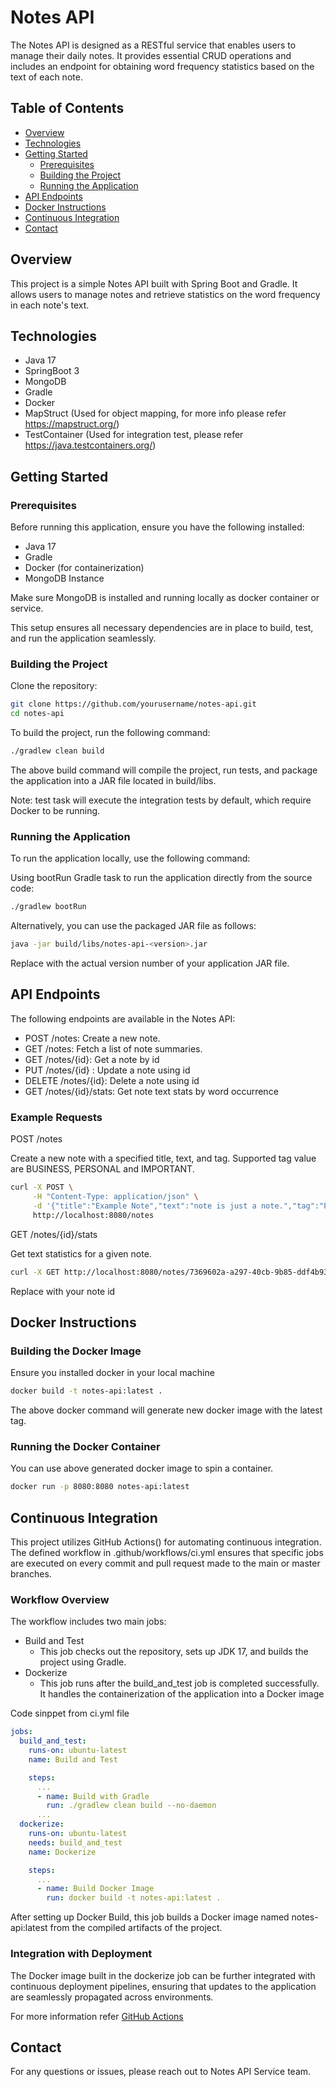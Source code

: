 # Notes API

The Notes API is designed as a RESTful service that enables users to manage their daily notes. 
It provides essential CRUD operations and includes an endpoint for obtaining word frequency statistics based on the text of each note.

## Table of Contents

- [Overview](#overview)
- [Technologies](#technologies)
- [Getting Started](#getting-started)
    - [Prerequisites](#prerequisites)
    - [Building the Project](#building-the-project)
    - [Running the Application](#running-the-application)
- [API Endpoints](#api-endpoints)
- [Docker Instructions](#docker-instructions)
- [Continuous Integration](#continuous-integration)
- [Contact](#contact)

## Overview

This project is a simple Notes API built with Spring Boot and Gradle. It allows users to manage notes and retrieve statistics on the word frequency in each note's text.

## Technologies

- Java 17 
- SpringBoot 3
- MongoDB
- Gradle
- Docker
- MapStruct (Used for object mapping, for more info please refer https://mapstruct.org/)
- TestContainer (Used for integration test, please refer https://java.testcontainers.org/)

## Getting Started

### Prerequisites

Before running this application, ensure you have the following installed:

- Java 17
- Gradle
- Docker (for containerization)
- MongoDB Instance

Make sure MongoDB is installed and running locally as docker container or service.

This setup ensures all necessary dependencies are in place to build, test, and run the application seamlessly.

### Building the Project

Clone the repository:

```bash
git clone https://github.com/yourusername/notes-api.git
cd notes-api
````

To build the project, run the following command:
```bash
./gradlew clean build
```

The above build command will compile the project, run tests, and package the application into a JAR file located in build/libs.

Note: test task will execute the integration tests by default, which require Docker to be running.

### Running the Application

To run the application locally, use the following command:

Using bootRun Gradle task to run the application directly from the source code:

```bash
./gradlew bootRun
```

Alternatively, you can use the packaged JAR file as follows:

```bash
java -jar build/libs/notes-api-<version>.jar
```

Replace <version> with the actual version number of your application JAR file.

## API Endpoints

The following endpoints are available in the Notes API:

- POST /notes: Create a new note.
- GET /notes: Fetch a list of note summaries.
- GET /notes/{id}: Get a note by id
- PUT /notes/{id} : Update a note using id
- DELETE /notes/{id}: Delete a note using id
- GET /notes/{id}/stats: Get note text stats by word occurrence

### Example Requests

POST /notes

Create a new note with a specified title, text, and tag. Supported tag value are BUSINESS, PERSONAL and IMPORTANT.

```bash
curl -X POST \
     -H "Content-Type: application/json" \
     -d '{"title":"Example Note","text":"note is just a note.","tag":"PERSONAL", "createdDate": "2024-07-02T10:36:00"}' \
     http://localhost:8080/notes
```

GET /notes/{id}/stats

Get text statistics for a given note.

```bash
curl -X GET http://localhost:8080/notes/7369602a-a297-40cb-9b85-ddf4b932c5af/stats
```
Replace with your note id

## Docker Instructions

### Building the Docker Image
Ensure you installed docker in your local machine

```bash
docker build -t notes-api:latest .
```

The above docker command will generate new docker image with the latest tag. 

### Running the Docker Container

You can use above generated docker image to spin a container.
```bash
docker run -p 8080:8080 notes-api:latest
```

## Continuous Integration

This project utilizes GitHub Actions() for automating continuous integration. 
The defined workflow in .github/workflows/ci.yml ensures that specific jobs 
are executed on every commit and pull request made to the main or master branches.

### Workflow Overview

The workflow includes two main jobs:
- Build and Test
  - This job checks out the repository, sets up JDK 17, and builds the project using Gradle. 
- Dockerize 
  - This job runs after the build_and_test job is completed successfully. It handles the containerization of the application into a Docker image

Code sinppet from ci.yml file
```yaml
jobs:
  build_and_test:
    runs-on: ubuntu-latest
    name: Build and Test

    steps:
      ...
      - name: Build with Gradle
        run: ./gradlew clean build --no-daemon
      ...
  dockerize:
    runs-on: ubuntu-latest
    needs: build_and_test
    name: Dockerize

    steps:
      ...
      - name: Build Docker Image
        run: docker build -t notes-api:latest .
```

After setting up Docker Build, this job builds a Docker image named notes-api:latest from the compiled artifacts of the project. 

### Integration with Deployment
The Docker image built in the dockerize job can be further integrated with continuous deployment pipelines, ensuring that updates to the application are seamlessly propagated across environments.

For more information refer [GitHub Actions](https://docs.github.com/en/actions/automating-builds-and-tests/building-and-testing-java-with-gradle)

## Contact

For any questions or issues, please reach out to Notes API Service team.



